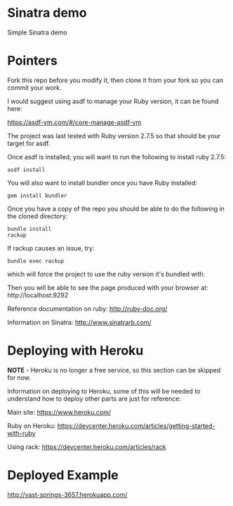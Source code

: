 Sinatra demo
============

Simple Sinatra demo

Pointers
========

Fork this repo before you modify it, then clone it from your fork so you can
commit your work.

I would suggest using asdf to manage your Ruby version, it can be found here:

https://asdf-vm.com/#/core-manage-asdf-vm

The project was last tested with Ruby version 2.7.5 so that should be your
target for asdf.

Once asdf is installed, you will want to run the following to install ruby 2.7.5: 

```
asdf install
```

You will also want to install bundler once you have Ruby installed:

```
gem install bundler
```

Once you have a copy of the repo you should be able to do the following in the
cloned directory:

```
bundle install
rackup

```

If rackup causes an issue, try:

```
bundle exec rackup
```

which will force the project to use the ruby version it's bundled with. 

Then you will be able to see the page produced with your browser at:
http://localhost:9292

Reference documentation on ruby: http://ruby-doc.org/

Information on Sinatra: http://www.sinatrarb.com/

Deploying with Heroku
================

**NOTE** - Heroku is no longer a free service, so this section can be skipped for now.

Information on deploying to Heroku, some of this will be needed to understand
how to deploy other parts are just for reference:

Main site: https://www.heroku.com/

Ruby on Heroku: https://devcenter.heroku.com/articles/getting-started-with-ruby

Using rack: https://devcenter.heroku.com/articles/rack

Deployed Example
================

http://vast-springs-3657.herokuapp.com/

